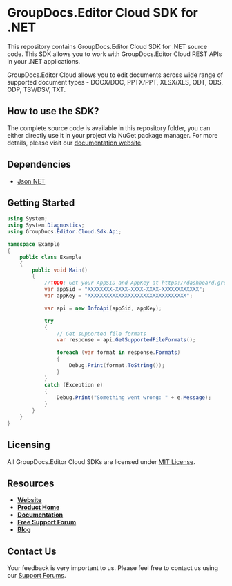 # GroupDocs.Editor Cloud SDK for .NET
This repository contains GroupDocs.Editor Cloud SDK for .NET source code. This SDK allows you to work with GroupDocs.Editor Cloud REST APIs in your .NET applications.

GroupDocs.Editor Cloud allows you to edit documents across wide range of supported document types - DOCX/DOC, PPTX/PPT, XLSX/XLS, ODT, ODS, ODP, TSV/DSV, TXT.
## How to use the SDK?
The complete source code is available in this repository folder, you can either directly use it in your project via NuGet package manager. For more details, please visit our [documentation website](https://docs.groupdocs.cloud/display/editorcloud/Available+SDKs#AvailableSDKs-.NET).

## Dependencies
- [Json.NET](https://www.nuget.org/packages/Newtonsoft.Json)

## Getting Started

```csharp
using System;
using System.Diagnostics;
using GroupDocs.Editor.Cloud.Sdk.Api;

namespace Example
{
    public class Example
    {
        public void Main()
        {
            //TODO: Get your AppSID and AppKey at https://dashboard.groupdocs.cloud (free registration is required).
            var appSid = "XXXXXXXX-XXXX-XXXX-XXXX-XXXXXXXXXXXX";
            var appKey = "XXXXXXXXXXXXXXXXXXXXXXXXXXXXXXXX";

            var api = new InfoApi(appSid, appKey);

            try
            {
                // Get supported file formats
                var response = api.GetSupportedFileFormats();

                foreach (var format in response.Formats)
                {
                    Debug.Print(format.ToString());
                }
            }
            catch (Exception e)
            {
                Debug.Print("Something went wrong: " + e.Message);
            }
        }
    }
}
```

## Licensing
All GroupDocs.Editor Cloud SDKs are licensed under [MIT License](LICENSE).

## Resources
+ [**Website**](https://www.groupdocs.cloud)
+ [**Product Home**](https://products.groupdocs.cloud/editor)
+ [**Documentation**](https://docs.groupdocs.cloud/display/editorcloud/Home)
+ [**Free Support Forum**](https://forum.groupdocs.cloud/c/editor)
+ [**Blog**](https://blog.groupdocs.cloud/category/editor)

## Contact Us
Your feedback is very important to us. Please feel free to contact us using our [Support Forums](https://forum.groupdocs.cloud/c/editor).